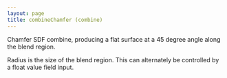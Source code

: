 ```yaml
---
layout: page
title: combineChamfer (combine)
---
```


Chamfer SDF combine, producing a flat surface at a 45 degree angle along the blend region.

Radius is the size of the blend region. This can alternately be controlled by a float value field input.
